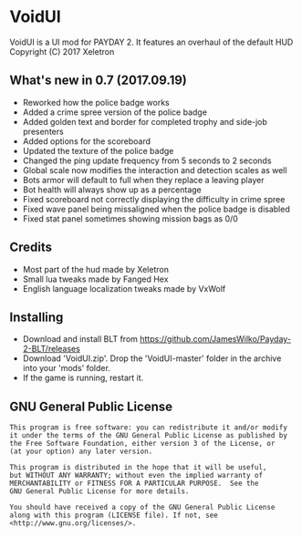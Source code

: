# VoidUI
VoidUI is a UI mod for PAYDAY 2. It features an overhaul of the default HUD  
Copyright (C) 2017 Xeletron

## What's new in 0.7 (2017.09.19)
- Reworked how the police badge works
- Added a crime spree version of the police badge
- Added golden text and border for completed trophy and side-job presenters
- Added options for the scoreboard
- Updated the texture of the police badge
- Changed the ping update frequency from 5 seconds to 2 seconds
- Global scale now modifies the interaction and detection scales as well
- Bots armor will default to full when they replace a leaving player
- Bot health will always show up as a percentage
- Fixed scoreboard not correctly displaying the difficulty in crime spree
- Fixed wave panel being missaligned when the police badge is disabled
- Fixed stat panel sometimes showing mission bags as 0/0

## Credits
- Most part of the hud made by Xeletron
- Small lua tweaks made by Fanged Hex
- English language localization tweaks made by VxWolf

## Installing
- Download and install BLT from https://github.com/JamesWilko/Payday-2-BLT/releases
- Download 'VoidUI.zip'. Drop the 'VoidUI-master' folder in the archive into your 'mods' folder.
- If the game is running, restart it.

## GNU General Public License
    This program is free software: you can redistribute it and/or modify
    it under the terms of the GNU General Public License as published by
    the Free Software Foundation, either version 3 of the License, or
    (at your option) any later version.

    This program is distributed in the hope that it will be useful,
    but WITHOUT ANY WARRANTY; without even the implied warranty of
    MERCHANTABILITY or FITNESS FOR A PARTICULAR PURPOSE.  See the
    GNU General Public License for more details.

    You should have received a copy of the GNU General Public License
    along with this program (LICENSE file). If not, see <http://www.gnu.org/licenses/>.
	

